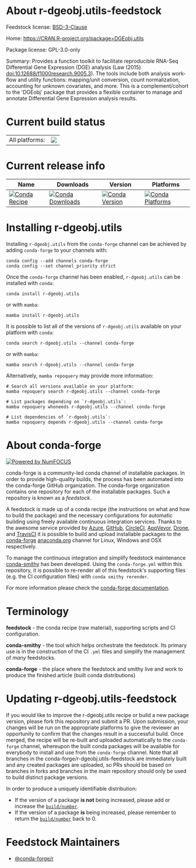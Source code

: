 About r-dgeobj.utils-feedstock
==============================

Feedstock license: [BSD-3-Clause](https://github.com/conda-forge/r-dgeobj.utils-feedstock/blob/main/LICENSE.txt)

Home: https://CRAN.R-project.org/package=DGEobj.utils

Package license: GPL-3.0-only

Summary: Provides a function toolkit to facilitate reproducible RNA-Seq Differential Gene Expression (DGE) analysis (Law (2015) <doi:10.12688/f1000research.9005.3>).  The tools include both analysis work-flow and utility functions: mapping/unit conversion, count normalization, accounting for unknown covariates, and more.  This is a complement/cohort to the 'DGEobj' package that provides a flexible container to manage and annotate Differential Gene Expression analysis results.

Current build status
====================


<table><tr><td>All platforms:</td>
    <td>
      <a href="https://dev.azure.com/conda-forge/feedstock-builds/_build/latest?definitionId=17905&branchName=main">
        <img src="https://dev.azure.com/conda-forge/feedstock-builds/_apis/build/status/r-dgeobj.utils-feedstock?branchName=main">
      </a>
    </td>
  </tr>
</table>

Current release info
====================

| Name | Downloads | Version | Platforms |
| --- | --- | --- | --- |
| [![Conda Recipe](https://img.shields.io/badge/recipe-r--dgeobj.utils-green.svg)](https://anaconda.org/conda-forge/r-dgeobj.utils) | [![Conda Downloads](https://img.shields.io/conda/dn/conda-forge/r-dgeobj.utils.svg)](https://anaconda.org/conda-forge/r-dgeobj.utils) | [![Conda Version](https://img.shields.io/conda/vn/conda-forge/r-dgeobj.utils.svg)](https://anaconda.org/conda-forge/r-dgeobj.utils) | [![Conda Platforms](https://img.shields.io/conda/pn/conda-forge/r-dgeobj.utils.svg)](https://anaconda.org/conda-forge/r-dgeobj.utils) |

Installing r-dgeobj.utils
=========================

Installing `r-dgeobj.utils` from the `conda-forge` channel can be achieved by adding `conda-forge` to your channels with:

```
conda config --add channels conda-forge
conda config --set channel_priority strict
```

Once the `conda-forge` channel has been enabled, `r-dgeobj.utils` can be installed with `conda`:

```
conda install r-dgeobj.utils
```

or with `mamba`:

```
mamba install r-dgeobj.utils
```

It is possible to list all of the versions of `r-dgeobj.utils` available on your platform with `conda`:

```
conda search r-dgeobj.utils --channel conda-forge
```

or with `mamba`:

```
mamba search r-dgeobj.utils --channel conda-forge
```

Alternatively, `mamba repoquery` may provide more information:

```
# Search all versions available on your platform:
mamba repoquery search r-dgeobj.utils --channel conda-forge

# List packages depending on `r-dgeobj.utils`:
mamba repoquery whoneeds r-dgeobj.utils --channel conda-forge

# List dependencies of `r-dgeobj.utils`:
mamba repoquery depends r-dgeobj.utils --channel conda-forge
```


About conda-forge
=================

[![Powered by
NumFOCUS](https://img.shields.io/badge/powered%20by-NumFOCUS-orange.svg?style=flat&colorA=E1523D&colorB=007D8A)](https://numfocus.org)

conda-forge is a community-led conda channel of installable packages.
In order to provide high-quality builds, the process has been automated into the
conda-forge GitHub organization. The conda-forge organization contains one repository
for each of the installable packages. Such a repository is known as a *feedstock*.

A feedstock is made up of a conda recipe (the instructions on what and how to build
the package) and the necessary configurations for automatic building using freely
available continuous integration services. Thanks to the awesome service provided by
[Azure](https://azure.microsoft.com/en-us/services/devops/), [GitHub](https://github.com/),
[CircleCI](https://circleci.com/), [AppVeyor](https://www.appveyor.com/),
[Drone](https://cloud.drone.io/welcome), and [TravisCI](https://travis-ci.com/)
it is possible to build and upload installable packages to the
[conda-forge](https://anaconda.org/conda-forge) [anaconda.org](https://anaconda.org/)
channel for Linux, Windows and OSX respectively.

To manage the continuous integration and simplify feedstock maintenance
[conda-smithy](https://github.com/conda-forge/conda-smithy) has been developed.
Using the ``conda-forge.yml`` within this repository, it is possible to re-render all of
this feedstock's supporting files (e.g. the CI configuration files) with ``conda smithy rerender``.

For more information please check the [conda-forge documentation](https://conda-forge.org/docs/).

Terminology
===========

**feedstock** - the conda recipe (raw material), supporting scripts and CI configuration.

**conda-smithy** - the tool which helps orchestrate the feedstock.
                   Its primary use is in the construction of the CI ``.yml`` files
                   and simplify the management of *many* feedstocks.

**conda-forge** - the place where the feedstock and smithy live and work to
                  produce the finished article (built conda distributions)


Updating r-dgeobj.utils-feedstock
=================================

If you would like to improve the r-dgeobj.utils recipe or build a new
package version, please fork this repository and submit a PR. Upon submission,
your changes will be run on the appropriate platforms to give the reviewer an
opportunity to confirm that the changes result in a successful build. Once
merged, the recipe will be re-built and uploaded automatically to the
`conda-forge` channel, whereupon the built conda packages will be available for
everybody to install and use from the `conda-forge` channel.
Note that all branches in the conda-forge/r-dgeobj.utils-feedstock are
immediately built and any created packages are uploaded, so PRs should be based
on branches in forks and branches in the main repository should only be used to
build distinct package versions.

In order to produce a uniquely identifiable distribution:
 * If the version of a package **is not** being increased, please add or increase
   the [``build/number``](https://docs.conda.io/projects/conda-build/en/latest/resources/define-metadata.html#build-number-and-string).
 * If the version of a package **is** being increased, please remember to return
   the [``build/number``](https://docs.conda.io/projects/conda-build/en/latest/resources/define-metadata.html#build-number-and-string)
   back to 0.

Feedstock Maintainers
=====================

* [@conda-forge/r](https://github.com/conda-forge/r/)

